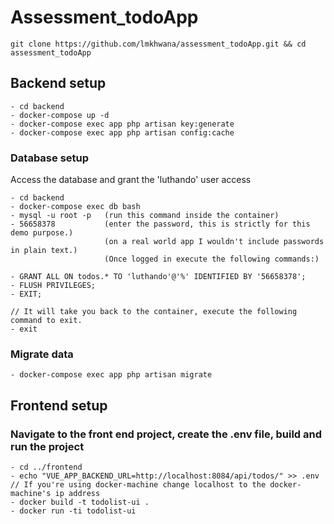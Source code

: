 # Assessment_todoApp

```
git clone https://github.com/lmkhwana/assessment_todoApp.git && cd assessment_todoApp
```

## Backend setup
```
- cd backend
- docker-compose up -d
- docker-compose exec app php artisan key:generate
- docker-compose exec app php artisan config:cache
```

### Database setup
Access the database and grant the 'luthando' user access
```
- cd backend
- docker-compose exec db bash
- mysql -u root -p   (run this command inside the container)
- 56658378           (enter the password, this is strictly for this demo purpose.)
                     (on a real world app I wouldn't include passwords in plain text.)
                     (Once logged in execute the following commands:)
            
- GRANT ALL ON todos.* TO 'luthando'@'%' IDENTIFIED BY '56658378';
- FLUSH PRIVILEGES;
- EXIT;

// It will take you back to the container, execute the following command to exit.
- exit

```

### Migrate data
```
- docker-compose exec app php artisan migrate
```

## Frontend setup

### Navigate to the front end project, create the .env file, build and run the project
```
- cd ../frontend
- echo "VUE_APP_BACKEND_URL=http://localhost:8084/api/todos/" >> .env 
// If you're using docker-machine change localhost to the docker-machine's ip address
- docker build -t todolist-ui .
- docker run -ti todolist-ui
```
